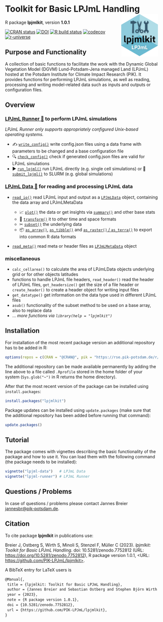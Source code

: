 # Toolkit for Basic LPJmL Handling <a href=''><img src='inst/img/logo.png' align='right' height='139' /></a>

R package **lpjmlkit**, version **1.0.1**

[![CRAN status](https://www.r-pkg.org/badges/version/lpjmlkit)](https://cran.r-project.org/package=lpjmlkit) [![DOI](https://zenodo.org/badge/DOI/10.5281/zenodo.7752812.svg)](https://doi.org/10.5281/zenodo.7752812) [![R build status](https://github.com/PIK-LPJmL/lpjmlkit/workflows/check/badge.svg)](https://github.com/PIK-LPJmL/lpjmlkit/actions) [![codecov](https://codecov.io/gh/PIK-LPJmL/lpjmlkit/branch/master/graph/badge.svg)](https://app.codecov.io/gh/PIK-LPJmL/lpjmlkit) [![r-universe](https://pik-piam.r-universe.dev/badges/lpjmlkit)](https://pik-piam.r-universe.dev/builds)

## Purpose and Functionality

A collection of basic functions to facilitate the work with the
    Dynamic Global Vegetation Model (DGVM) Lund-Potsdam-Jena managed Land
    (LPJmL) hosted at the Potsdam Institute for Climate Impact Research (PIK).
    It provides functions for performing LPJmL simulations, as well as reading,
    processing and writing model-related data such as inputs and outputs or
    configuration files.
## Overview

### **[LPJmL Runner &#127939;](./vignettes/lpjml-runner.md)**  to perform LPJmL simulations
   *LPJmL Runner only supports appropriately configured Unix-based operating systems.*
- &#9997; [`write_config()`](./vignettes/lpjml-runner.md#1-clipboard-define-a-table-of-modified-configuration-parameters) write config.json files using a data frame with parameters to be changed and a base configuration file
- &#128269; [`check_config()`](./vignettes/lpjml-runner.md#2-writing_hand-create-corresponding-configuration-files) check if generated config.json files are valid for LPJmL simulations
- &#9654; [`run_lpjml()`](./vignettes/lpjml-runner.md#4-arrow_forward-run-or-rocket-submit-lpjml) run LPJmL directly (e.g. single cell simulations) or &#128640; [`submit_lpjml()`](./vignettes/lpjml-runner.md#4-arrow_forward-run-or-rocket-submit-lpjml) to SLURM (e.g. global simulations)


### **[LPJmL Data &#128190;](./vignettes/lpjml-data.md)** for reading and processing LPJmL data
- [`read_io()`](./vignettes/lpjml-data.md#1-book-data-reading-function-read_io) read LPJmL input and output as a [`LPJmLData`](/vignettes/lpjml-data.md#2-file_folder-data-class-lpjmldata) object, containing the data array and LPJmLMetaData
    - &#128200; [`plot()`](./vignettes/lpjml-data.md#3-chart_with_upwards_trend-base-stats-of-lpjmldata-objects) the data or get insights via [`summary()`](./vignettes/lpjml-data.md#3-chart_with_upwards_trend-base-stats-of-lpjmldata-objects) and other base stats
    - &#128257; [`transform()`](./vignettes/lpjml-data.md#4-pencil2-modify-lpjmldata-objects) it to other time and space formats
    - &#9986; [`subset()`](./vignettes/lpjml-data.md#4-pencil2-modify-lpjmldata-objects) the underlying data
    - &#128230; [`as_array()`](./vignettes/lpjml-data.md#5-package-export-lpjmldata-objects), [`as_tibble()`](./vignettes/lpjml-data.md#5-package-export-lpjmldata-objects) and [`as_raster()` / `as_terra()`](./vignettes/lpjml-data.md#5-package-export-lpjmldata-objects) to export into common R data formats

- [`read_meta()`](./vignettes/lpjml-data.md#miscellaneous) read meta or header files as [`LPJmLMetaData`](./vignettes/lpjml-data.md#miscellaneous) object

### **miscellaneous**
- `calc_cellarea()` to calculate the area of LPJmLData objects underlying grid
or for other objects latitudes
- functions to handle LPJmL file headers, `read_header()` read the header of LPJmL files, `get_headersize()` get the size of a file header or `create_header()` to create a header object for writing input files
- `get_datatype()` get information on the data type used in different LPJmL files
- `asub()` functionality of the subset method to be used on a base array, also to replace data
- ... *more functions via `library(help = "lpjmlkit")`*

## Installation

For installation of the most recent package version an additional repository has to be added in R:

```r
options(repos = c(CRAN = "@CRAN@", pik = "https://rse.pik-potsdam.de/r/packages"))
```
The additional repository can be made available permanently by adding the line above to a file called `.Rprofile` stored in the home folder of your system (`Sys.glob("~")` in R returns the home directory).

After that the most recent version of the package can be installed using `install.packages`:

```r 
install.packages("lpjmlkit")
```

Package updates can be installed using `update.packages` (make sure that the additional repository has been added before running that command):

```r 
update.packages()
```

## Tutorial

The package comes with vignettes describing the basic functionality of the package and how to use it. You can load them with the following command (the package needs to be installed):

```r
vignette("lpjml-data")   # LPJmL Data
vignette("lpjml-runner") # LPJmL Runner
```

## Questions / Problems

In case of questions / problems please contact Jannes Breier <jannesbr@pik-potsdam.de>.

## Citation

To cite package **lpjmlkit** in publications use:

Breier J, Ostberg S, Wirth S, Minoli S, Stenzel F, Müller C (2023). _lpjmlkit: Toolkit for Basic LPJmL Handling_. doi: 10.5281/zenodo.7752812 (URL: https://doi.org/10.5281/zenodo.7752812), R package version 1.0.1, <URL: https://github.com/PIK-LPJmL/lpjmlkit>.

A BibTeX entry for LaTeX users is

 ```latex
@Manual{,
  title = {lpjmlkit: Toolkit for Basic LPJmL Handling},
  author = {Jannes Breier and Sebastian Ostberg and Stephen Björn Wirth and Sara Minoli and Fabian Stenzel and Christoph Müller},
  year = {2023},
  note = {R package version 1.0.1},
  doi = {10.5281/zenodo.7752812},
  url = {https://github.com/PIK-LPJmL/lpjmlkit},
}
```
